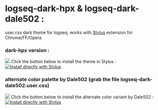 # logseq-dark-hpx & logseq-dark-dale502 :
user.css dark theme for logseq, works with [Stylus](https://github.com/openstyles/stylus) extension for Chrome/FF/Opera

### dark-hpx version :

![](https://raw.githubusercontent.com/cannibalox/logseq-dark-hpx/master/Logseq-dark-hpx.png)
Click the button below to install the theme in Stylus :
[![Install directly with Stylus](https://img.shields.io/badge/Install%20directly%20with-Stylus-00adad.svg)](https://github.com/cannibalox/logseq-dark-hpx/raw/master/logseq-dark-hpx.user.css)


### alternate color palette by Dale502 (grab the file logseq-dark-dale502.user.css)

![](https://github.com/dale502/logseq-dark-hpx/blob/master/Logseq-dark-dale502.jpg)
Click the button below to install the alternate color variant by Dale502 :
[![Install directly with Stylus](https://img.shields.io/badge/Install%20directly%20with-Stylus-00adad.svg)](https://github.com/cannibalox/logseq-dark-hpx/raw/master/logseq-dark-dale502.user.css)
